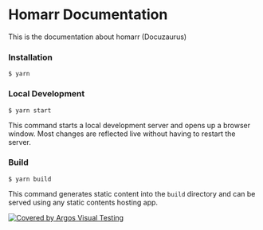 # Homarr Documentation

This is the documentation about homarr (Docuzaurus)

### Installation

```
$ yarn
```

### Local Development

```
$ yarn start
```

This command starts a local development server and opens up a browser window. Most changes are reflected live without having to restart the server.

### Build

```
$ yarn build
```

This command generates static content into the `build` directory and can be served using any static contents hosting app.

[![Covered by Argos Visual Testing](https://argos-ci.com/badge-large.svg?utm_source=[homarr]&utm_campaign=oss)](https://app.argos-ci.com/homarr/documentation/reference?utm_source=[homarr]&utm_campaign=oss)